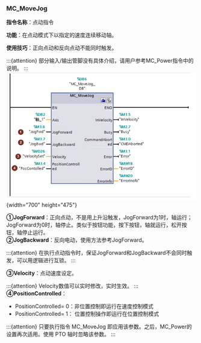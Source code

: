### MC_MoveJog

**指令名称**：点动指令

**功能**：在点动模式下以指定的速度连续移动轴。

**使用技巧**：正向点动和反向点动不能同时触发。

:::{attention}
部分输入/输出管脚没有具体介绍，请用户参考MC_Power指令中的说明。
:::
![](images/09-1.jpg){width="700" height="475"}

**①JogForward**：正向点动，不是用上升沿触发，JogForward为1时，轴运行；JogForward为0时，轴停止。类似于按钮功能，按下按钮，轴就运行，松开按钮，轴停止运行。\
**②JogBackward**：反向电动，使用方法参考JogForward。

:::{attention}
在执行点动指令时，保证JogForward和JogBackward不会同时触发，可以用逻辑进行互锁。
:::

**③Velocity**：点动速度设定。

:::{attention}
Velocity数值可以实时修改，实时生效。
:::
**④PositionControlled**：

-   PositionControlled= 0：非位置控制即运行在速度控制模式
-   PositionControlled= 1： 位置控制操作即运行在位置控制模式

:::{attention}
只要执行指令 MC_MoveJog 即应用该参数。之后，MC_Power的设置再次适用。使用 PTO 轴时忽略该参数。
:::